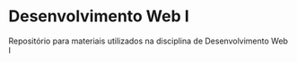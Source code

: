 # Desenvolvimento Web I
Repositório para materiais utilizados na disciplina de Desenvolvimento Web I